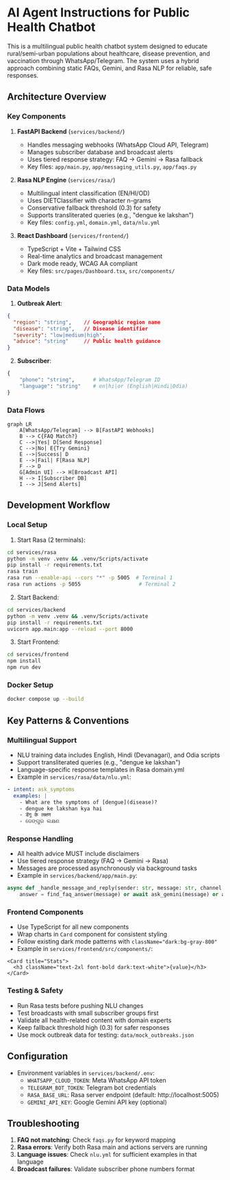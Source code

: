 # AI Agent Instructions for Public Health Chatbot

This is a multilingual public health chatbot system designed to educate rural/semi-urban populations about healthcare, disease prevention, and vaccination through WhatsApp/Telegram. The system uses a hybrid approach combining static FAQs, Gemini, and Rasa NLP for reliable, safe responses.

## Architecture Overview

### Key Components
1. **FastAPI Backend** (`services/backend/`)
   - Handles messaging webhooks (WhatsApp Cloud API, Telegram)
   - Manages subscriber database and broadcast alerts
   - Uses tiered response strategy: FAQ → Gemini → Rasa fallback
   - Key files: `app/main.py`, `app/messaging_utils.py`, `app/faqs.py`

2. **Rasa NLP Engine** (`services/rasa/`)
   - Multilingual intent classification (EN/HI/OD)
   - Uses DIETClassifier with character n-grams
   - Conservative fallback threshold (0.3) for safety
   - Supports transliterated queries (e.g., "dengue ke lakshan")
   - Key files: `config.yml`, `domain.yml`, `data/nlu.yml`

3. **React Dashboard** (`services/frontend/`)
   - TypeScript + Vite + Tailwind CSS
   - Real-time analytics and broadcast management
   - Dark mode ready, WCAG AA compliant
   - Key files: `src/pages/Dashboard.tsx`, `src/components/`

### Data Models
1. **Outbreak Alert**:
```json
{
  "region": "string",    // Geographic region name
  "disease": "string",   // Disease identifier
  "severity": "low|medium|high",
  "advice": "string"     // Public health guidance
}
```

2. **Subscriber**:
```python
{
    "phone": "string",      # WhatsApp/Telegram ID
    "language": "string"    # en|hi|or (English|Hindi|Odia)
}
```

### Data Flows
```mermaid
graph LR
    A[WhatsApp/Telegram] --> B[FastAPI Webhooks]
    B --> C{FAQ Match?}
    C -->|Yes| D[Send Response]
    C -->|No| E{Try Gemini}
    E -->|Success| D
    E -->|Fail| F[Rasa NLP]
    F --> D
    G[Admin UI] --> H[Broadcast API]
    H --> I[Subscriber DB]
    I --> J[Send Alerts]
```

## Development Workflow

### Local Setup
1. Start Rasa (2 terminals):
```bash
cd services/rasa
python -m venv .venv && .venv/Scripts/activate
pip install -r requirements.txt
rasa train
rasa run --enable-api --cors "*" -p 5005  # Terminal 1
rasa run actions -p 5055                   # Terminal 2
```

2. Start Backend:
```bash
cd services/backend
python -m venv .venv && .venv/Scripts/activate
pip install -r requirements.txt
uvicorn app.main:app --reload --port 8000
```

3. Start Frontend:
```bash
cd services/frontend
npm install
npm run dev
```

### Docker Setup
```bash
docker compose up --build
```

## Key Patterns & Conventions

### Multilingual Support
- NLU training data includes English, Hindi (Devanagari), and Odia scripts
- Support transliterated queries (e.g., "dengue ke lakshan")
- Language-specific response templates in Rasa domain.yml
- Example in `services/rasa/data/nlu.yml`:
```yaml
- intent: ask_symptoms
  examples: |
    - What are the symptoms of [dengue](disease)?
    - dengue ke lakshan kya hai
    - डेंगू के लक्षण
    - ଡେଙ୍ଗୁର ଲକ୍ଷଣ
```

### Response Handling
- All health advice MUST include disclaimers
- Use tiered response strategy (FAQ → Gemini → Rasa)
- Messages are processed asynchronously via background tasks
- Example in `services/backend/app/main.py`:
```python
async def _handle_message_and_reply(sender: str, message: str, channel: str):
    answer = find_faq_answer(message) or await ask_gemini(message) or await ask_rasa(message)
```

### Frontend Components
- Use TypeScript for all new components
- Wrap charts in `Card` component for consistent styling
- Follow existing dark mode patterns with `className="dark:bg-gray-800"`
- Example in `services/frontend/src/components/`:
```tsx
<Card title="Stats">
  <h3 className="text-2xl font-bold dark:text-white">{value}</h3>
</Card>
```

### Testing & Safety
- Run Rasa tests before pushing NLU changes
- Test broadcasts with small subscriber groups first
- Validate all health-related content with domain experts
- Keep fallback threshold high (0.3) for safer responses
- Use mock outbreak data for testing: `data/mock_outbreaks.json`

## Configuration
- Environment variables in `services/backend/.env`:
  - `WHATSAPP_CLOUD_TOKEN`: Meta WhatsApp API token
  - `TELEGRAM_BOT_TOKEN`: Telegram bot credentials
  - `RASA_BASE_URL`: Rasa server endpoint (default: http://localhost:5005)
  - `GEMINI_API_KEY`: Google Gemini API key (optional)

## Troubleshooting
1. **FAQ not matching**: Check `faqs.py` for keyword mapping
2. **Rasa errors**: Verify both Rasa main and actions servers are running
3. **Language issues**: Check `nlu.yml` for sufficient examples in that language
4. **Broadcast failures**: Validate subscriber phone numbers format